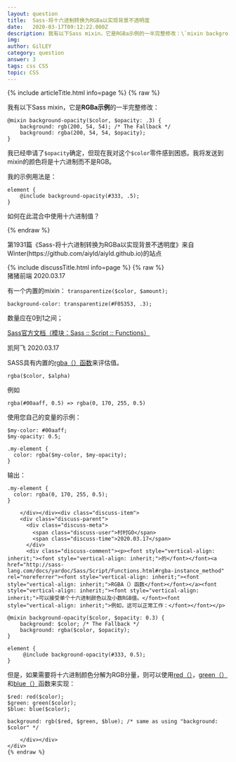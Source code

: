 ```yaml
---
layout: question
title:  Sass-将十六进制转换为RGBa以实现背景不透明度
date:   2020-03-17T09:12:22.000Z
description: 我有以下Sass mixin，它是RGBa示例的一半完整修改：\`mixin background-opacity($color, $opacity  ...
img: 
author: GilLEY
category: question
answer: 3
tags: css CSS
topic: CSS
---
```

<div class="article-root">
  <div class="article">
    {% include articleTitle.html info=page %}
    {% raw %}
    <div class="article-content"><p><font style="vertical-align: inherit;"><font style="vertical-align: inherit;">我有以下Sass mixin，它是</font></font><strong><font style="vertical-align: inherit;"><font style="vertical-align: inherit;">RGBa示例</font></font></strong><font style="vertical-align: inherit;"><font style="vertical-align: inherit;">的一半完整修改</font><font style="vertical-align: inherit;">：</font></font></p>

<pre class="lang-css prettyprint-override"><code>@mixin background-opacity($color, $opacity: .3) {<font></font>
    background: rgb(200, 54, 54); /* The Fallback */<font></font>
    background: rgba(200, 54, 54, $opacity);<font></font>
} <font></font>
</code></pre>

<p><font style="vertical-align: inherit;"><font style="vertical-align: inherit;">我已经申请了</font></font><code>$opacity</code><font style="vertical-align: inherit;"><font style="vertical-align: inherit;">确定，但现在我对这个</font></font><code>$color</code><font style="vertical-align: inherit;"><font style="vertical-align: inherit;">零件</font><font style="vertical-align: inherit;">感到困惑</font><font style="vertical-align: inherit;">。</font><font style="vertical-align: inherit;">我将发送到mixin的颜色将是十六进制而不是RGB。</font></font></p>

<p><font style="vertical-align: inherit;"><font style="vertical-align: inherit;">我的示例用法是：</font></font></p>

<pre class="lang-css prettyprint-override"><code>element {<font></font>
    @include background-opacity(#333, .5);<font></font>
}<font></font>
</code></pre>

<p><font style="vertical-align: inherit;"><font style="vertical-align: inherit;">如何在此混合中使用十六进制值？</font></font></p></div>
    {% endraw %}
  </div>
  <p class="winter_mark">第1931篇《Sass-将十六进制转换为RGBa以实现背景不透明度》来自Winter(https://github.com/aiyld/aiyld.github.io)的站点</p>
  <div class="discuss-wrapper">
    {% include discussTitle.html info=page %}
    {% raw %}
    <div class="discuss-list">
    <div class="discuss-item">
        <div class="discuss-parent">
          <div class="discuss-meta">
            <span class="discuss-user">猪猪前端</span>
            <span class="discuss-time">2020.03.17</span>
          </div>
          <div class="discuss-comment"><p><font style="vertical-align: inherit;"><font style="vertical-align: inherit;">有一个内置的mixin： </font></font><code>transparentize($color, $amount);</code></p>

<pre><code>background-color: transparentize(#F05353, .3);
</code></pre>

<p><font style="vertical-align: inherit;"><font style="vertical-align: inherit;">数量应在0到1之间；</font></font></p>

<p><a href="http://sass-lang.com/documentation/Sass/Script/Functions.html#transparentize-instance_method"><font style="vertical-align: inherit;"><font style="vertical-align: inherit;">Sass官方文档（模块：Sass :: Script :: Functions）</font></font></a></p></div>
        </div></div><div class="discuss-item">
        <div class="discuss-parent">
          <div class="discuss-meta">
            <span class="discuss-user">凯阿飞</span>
            <span class="discuss-time">2020.03.17</span>
          </div>
          <div class="discuss-comment"><p><font style="vertical-align: inherit;"><font style="vertical-align: inherit;">SASS具有内置的</font></font><a href="http://sass-lang.com/documentation/Sass/Script/Functions.html#rgba-instance_method" rel="noreferrer"><font style="vertical-align: inherit;"><font style="vertical-align: inherit;">rgba（）函数</font></font></a><font style="vertical-align: inherit;"><font style="vertical-align: inherit;">来评估值。</font></font></p>

<pre><code>rgba($color, $alpha)
</code></pre>

<p><font style="vertical-align: inherit;"><font style="vertical-align: inherit;">例如</font></font></p>

<pre><code>rgba(#00aaff, 0.5) =&gt; rgba(0, 170, 255, 0.5)
</code></pre>

<p><font style="vertical-align: inherit;"><font style="vertical-align: inherit;">使用您自己的变量的示例：</font></font></p>

<pre><code>$my-color: #00aaff;<font></font>
$my-opacity: 0.5;<font></font>
<font></font>
.my-element {<font></font>
  color: rgba($my-color, $my-opacity);<font></font>
}<font></font>
</code></pre>

<p><font style="vertical-align: inherit;"><font style="vertical-align: inherit;">输出：</font></font></p>

<pre><code>.my-element {<font></font>
  color: rgba(0, 170, 255, 0.5);<font></font>
}<font></font>
</code></pre></div>
        </div></div><div class="discuss-item">
        <div class="discuss-parent">
          <div class="discuss-meta">
            <span class="discuss-user">村村GO</span>
            <span class="discuss-time">2020.03.17</span>
          </div>
          <div class="discuss-comment"><p><font style="vertical-align: inherit;"><font style="vertical-align: inherit;">的</font></font><a href="http://sass-lang.com/docs/yardoc/Sass/Script/Functions.html#rgba-instance_method" rel="noreferrer"><font style="vertical-align: inherit;"><font style="vertical-align: inherit;">RGBA（）函数</font></font></a><font style="vertical-align: inherit;"><font style="vertical-align: inherit;">可以接受单个十六进制颜色以及小数RGB值。</font><font style="vertical-align: inherit;">例如，这可以正常工作：</font></font></p>

<pre class="lang-scss prettyprint-override"><code>@mixin background-opacity($color, $opacity: 0.3) {<font></font>
    background: $color; /* The Fallback */<font></font>
    background: rgba($color, $opacity);<font></font>
}<font></font>
<font></font>
element {<font></font>
     @include background-opacity(#333, 0.5);<font></font>
}<font></font>
</code></pre>

<p><font style="vertical-align: inherit;"><font style="vertical-align: inherit;">但是，如果需要将十六进制颜色分解为RGB分量，则可以使用</font></font><a href="http://sass-lang.com/docs/yardoc/Sass/Script/Functions.html#red-instance_method" rel="noreferrer"><font style="vertical-align: inherit;"><font style="vertical-align: inherit;">red（）</font></font></a><font style="vertical-align: inherit;"><font style="vertical-align: inherit;">，</font></font><a href="http://sass-lang.com/docs/yardoc/Sass/Script/Functions.html#green-instance_method" rel="noreferrer"><font style="vertical-align: inherit;"><font style="vertical-align: inherit;">green（）</font></font></a><font style="vertical-align: inherit;"><font style="vertical-align: inherit;">和</font></font><a href="http://sass-lang.com/docs/yardoc/Sass/Script/Functions.html#blue-instance_method" rel="noreferrer"><font style="vertical-align: inherit;"><font style="vertical-align: inherit;">blue（）</font></font></a><font style="vertical-align: inherit;"><font style="vertical-align: inherit;">函数来实现：</font></font></p>

<pre class="lang-scss prettyprint-override"><code>$red: red($color);<font></font>
$green: green($color);<font></font>
$blue: blue($color);<font></font>
<font></font>
background: rgb($red, $green, $blue); /* same as using "background: $color" */<font></font>
</code></pre></div>
        </div></div>
    </div>
    {% endraw %}
  </div>
<div>
